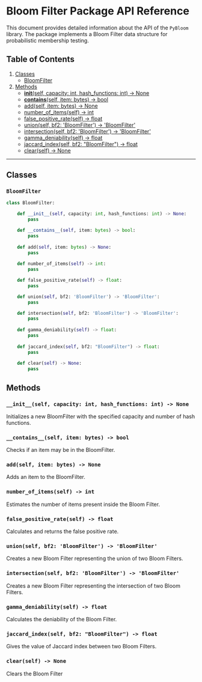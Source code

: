 # Bloom Filter Package API Reference

This document provides detailed information about the API of the `PyBloom` library. The package implements a Bloom Filter data structure for probabilistic membership testing.

## Table of Contents

1. [Classes](#classes)
   - [BloomFilter](#bloomfilter)
2. [Methods](#methods)
   - [__init__(self, capacity: int, hash_functions: int) -> None](#__init__self-capacity-int-hash_functions-int---none)
   - [__contains__(self, item: bytes) -> bool](#__contains__self-item-bytes---bool)
   - [add(self, item: bytes) -> None](#addself-item-bytes---none)
   - [number_of_items(self) -> int](#number_of_itemsself---int)
   - [false_positive_rate(self) -> float](#false_positive_rateself---float)
   - [union(self, bf2: 'BloomFilter') -> 'BloomFilter'](unionself-bf2-bloomfilter---bloomfilter)
   - [intersection(self, bf2: 'BloomFilter') -> 'BloomFilter'](intersectionself-bf2-bloomfilter---bloomfilter)
   - [gamma_deniability(self) -> float](#gamma_deniabilityself---float)
   - [jaccard_index(self, bf2: "BloomFilter") -> float](#jaccard_indexself-bf2-bloomfilter-bloomfilter---float)
   - [clear(self) -> None](#clearself---none)

---

## Classes

### `BloomFilter`

```python
class BloomFilter:

    def __init__(self, capacity: int, hash_functions: int) -> None:
        pass

    def __contains__(self, item: bytes) -> bool:
        pass
        
    def add(self, item: bytes) -> None:
        pass
    
    def number_of_items(self) -> int:
        pass

    def false_positive_rate(self) -> float:
        pass

    def union(self, bf2: 'BloomFilter') -> 'BloomFilter':
        pass

    def intersection(self, bf2: 'BloomFilter') -> 'BloomFilter':
        pass
        
    def gamma_deniability(self) -> float:
        pass
    
    def jaccard_index(self, bf2: "BloomFilter") -> float:
        pass
        
    def clear(self) -> None:
        pass
```

## Methods

### `__init__(self, capacity: int, hash_functions: int) -> None`

   Initializes a new BloomFilter with the specified capacity and number of hash functions.
    
### `__contains__(self, item: bytes) -> bool`

   Checks if an item may be in the BloomFilter.
     
### `add(self, item: bytes) -> None`

   Adds an item to the BloomFilter.
     
### `number_of_items(self) -> int`

   Estimates the number of items present inside the Bloom Filter.
     
### `false_positive_rate(self) -> float`

   Calculates and returns the false positive rate.
     
### `union(self, bf2: 'BloomFilter') -> 'BloomFilter'`

   Creates a new Bloom Filter representing the union of two Bloom Filters.
    
### `intersection(self, bf2: 'BloomFilter') -> 'BloomFilter'`

   Creates a new Bloom Filter representing the intersection of two Bloom Filters.
    
### `gamma_deniability(self) -> float`

   Calculates the deniability of the Bloom Filter.
    
### `jaccard_index(self, bf2: "BloomFilter") -> float`
    
   Gives the value of Jaccard index between two Bloom Filters.
    
### `clear(self) -> None`
 
   Clears the Bloom Filter
